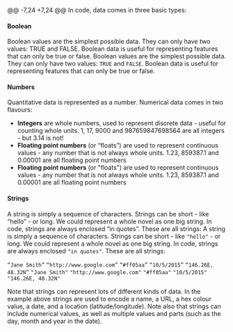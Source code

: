 @@ -7,24 +7,24 @@ In code, data comes in three basic types:

#### Boolean

Boolean values are the simplest possible data. They can only have two values: TRUE and FALSE. Boolean data is useful for representing features that can only be true or false.
Boolean values are the simplest possible data. They can only have two values: `TRUE` and `FALSE`. Boolean data is useful for representing features that can only be true or false.

#### Numbers

Quantitative data is represented as a number. Numerical data comes in two flavours:

- **Integers** are whole numbers, used to represent discrete data - useful for counting whole units. 1, 17, 9000 and 987659847698564 are all integers - but 3.14 is not!
- **Floating point numbers** (or “floats”) are used to represent continuous values - any number that is not always whole units. 1.23, 859387.1 and 0.00001 are all floating point numbers
- **Floating point numbers** (or "floats") are used to represent continuous values - any number that is not always whole units. 1.23, 859387.1 and 0.00001 are all floating point numbers

#### Strings

A string is simply a sequence of characters. Strings can be short - like “hello” - or long. We could represent a whole novel as one big string. In code, strings are always enclosed “in quotes”. These are all strings:
A string is simply a sequence of characters. Strings can be short - like `"hello"` - or long. We could represent a whole novel as one big string. In code, strings are always enclosed `"in quotes"`. These are all strings:

`“Jane Smith”`
`“http://www.google.com”`
`“#ff05aa”`
`“10/5/2015”`
`“146.26E, 48.32N”`
`"Jane Smith"`
`"http://www.google.com"`
`"#ff05aa"`
`"10/5/2015"`
`"146.26E, 48.32N"`

Note that strings can represent lots of different kinds of data. In the example above strings are used to encode a name, a URL, a hex colour value, a date, and a location (latitude/longitude). Note also that strings can include numerical values, as well as multiple values and parts (such as the day, month and year in the date).
